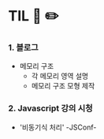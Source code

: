# TIL 📖 ✏️


 ### 1. 블로그
 
  - 메모리 구조
    * 각 메모리 영역 설명
    * 메모리 구조 모형 제작


 ### 2. Javascript 강의 시청
 
  - '비동기식 처리' -JSConf-
